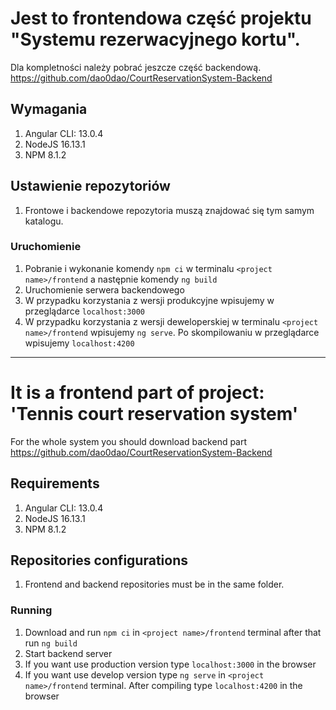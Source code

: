 # Jest to frontendowa część projektu "Systemu rezerwacyjnego kortu".
Dla kompletności należy pobrać jeszcze część backendową. <br >
https://github.com/dao0dao/CourtReservationSystem-Backend

## Wymagania
1. Angular CLI: 13.0.4
2. NodeJS  16.13.1
3. NPM 8.1.2

## Ustawienie repozytoriów
1. Frontowe i backendowe repozytoria muszą znajdować się tym samym katalogu.  

### Uruchomienie
1. Pobranie i wykonanie komendy `npm ci` w terminalu `<project name>/frontend` a następnie komendy `ng build`
2. Uruchomienie serwera backendowego
3. W przypadku korzystania z wersji produkcyjne wpisujemy w przeglądarce `localhost:3000`
4. W przypadku korzystania z wersji deweloperskiej w terminalu `<project name>/frontend` wpisujemy `ng serve`. Po skompilowaniu w przeglądarce wpisujemy `localhost:4200`

---------------

# It is a frontend part of project: 'Tennis court reservation system'
For the whole system you should download backend part <br >
https://github.com/dao0dao/CourtReservationSystem-Backend

## Requirements
1. Angular CLI: 13.0.4
2. NodeJS  16.13.1
3. NPM 8.1.2

## Repositories configurations
1. Frontend and backend repositories must be in the same folder.

### Running
1. Download and run `npm ci` in `<project name>/frontend` terminal after that run `ng build`
2. Start backend server
3. If you want use production version type `localhost:3000` in the browser
4. If you want use develop version type `ng serve` in `<project name>/frontend` terminal. After compiling type `localhost:4200` in the browser
